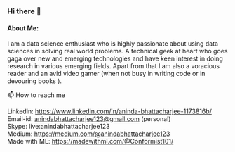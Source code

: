 ### Hi there 👋
#### About Me:
I am a data science enthusiast who is highly passionate about using data sciences in solving real world problems. A technical geek at heart who goes gaga over new and emerging technologies and have keen interest in doing research in various emerging fields.
Apart from that I am also a voracious reader and an avid video gamer (when not busy in writing code or in devouring books ).
</br>

📫 How to reach me<p>
Linkedin: https://www.linkedin.com/in/aninda-bhattacharjee-1173816b/ </br>
Email-id: anindabhattacharjee123@gmail.com (personal)</br>
Skype: live:anindabhattacharjee123</br>
Medium: https://medium.com/@anindabhattacharjee123 </br>
Made with ML: https://madewithml.com/@Conformist101/

</br>
<!--
**Conformist101/Conformist101** is a ✨ _special_ ✨ repository because its `README.md` (this file) appears on your GitHub profile.

Here are some ideas to get you started:

- 🔭 I’m currently working on ...
- 🌱 I’m currently learning ...
- 👯 I’m looking to collaborate on ...
- 🤔 I’m looking for help with ...
- 💬 Ask me about ...
- 📫 How to reach me: ...
- 😄 Pronouns: ...
- ⚡ Fun fact: ...
-->

![Conformist's github stats](https://github-readme-stats.vercel.app/api?username=Conformist101&show_icons=true&theme=radical&count_private=true)

[![Top Langs](https://github-readme-stats.vercel.app/api/top-langs/?username=Conformist101)](https://github.com/anuraghazra/github-readme-stats)

🔧<b> Tools and Technologies </br>

![](https://img.shields.io/badge/-Python-informational?logo=Python&color=9F9393)
![](https://img.shields.io/badge/-C++-informational?logo=C++&color=9F9393)
![](https://img.shields.io/badge/-TensorFlow-informational?logo=TensorFlow&color=F2EFEF)
![](https://img.shields.io/badge/-PyTorch-informational?logo=PyTorch&color=FFCCCC)
![](https://img.shields.io/badge/-Heroku-informational?logo=Heroku&color=808080)
